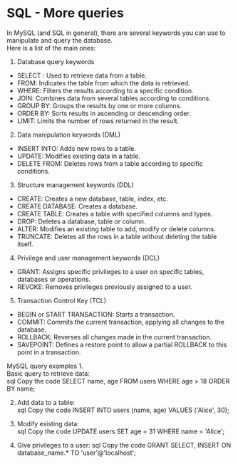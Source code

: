 # SQL - More queries  

In MySQL (and SQL in general), there are several keywords you can use to manipulate and query the database.  
Here is a list of the main ones: 

1. Database query keywords 

- SELECT : Used to retrieve data from a table.  
- FROM: Indicates the table from which the data is retrieved.  
- WHERE: Filters the results according to a specific condition.  
- JOIN: Combines data from several tables according to conditions.  
- GROUP BY: Groups the results by one or more columns.  
- ORDER BY: Sorts results in ascending or descending order.  
- LIMIT: Limits the number of rows returned in the result.  

2. Data manipulation keywords (DML)  

- INSERT INTO: Adds new rows to a table.  
- UPDATE: Modifies existing data in a table.  
- DELETE FROM: Deletes rows from a table according to specific conditions.  

3. Structure management keywords (DDL)  

- CREATE: Creates a new database, table, index, etc.  
- CREATE DATABASE: Creates a database.  
- CREATE TABLE: Creates a table with specified columns and types.  
- DROP: Deletes a database, table or column.  
- ALTER: Modifies an existing table to add, modify or delete columns.  
- TRUNCATE: Deletes all the rows in a table without deleting the table itself.  

4. Privilege and user management keywords (DCL)  

- GRANT: Assigns specific privileges to a user on specific tables, databases or operations.  
- REVOKE: Removes privileges previously assigned to a user.  

5. Transaction Control Key (TCL)  

- BEGIN or START TRANSACTION: Starts a transaction. 
- COMMIT: Commits the current transaction, applying all changes to the database.  
- ROLLBACK: Reverses all changes made in the current transaction.  
- SAVEPOINT: Defines a restore point to allow a partial ROLLBACK to this point in a transaction.  

MySQL query examples 1.  
Basic query to retrieve data:  
        sql Copy the code 
        SELECT name, age FROM users WHERE age > 18 ORDER BY name;  
        
2. Add data to a table:  
        sql Copy the code INSERT INTO users (name, age) VALUES ('Alice', 30);  
        
3. Modify existing data:  
        sql Copy the code UPDATE users SET age = 31 WHERE name = 'Alice';   

4. Give privileges to a user: 
        sql Copy the code GRANT SELECT, INSERT ON database_name.* TO 'user'@'localhost';